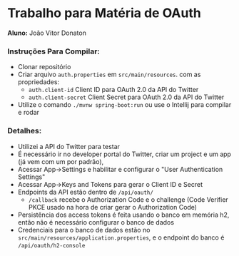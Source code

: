 # Trabalho para Matéria de OAuth

<b>Aluno:</b> João Vitor Donaton <br>

### **Instruções Para Compilar:**
- Clonar repositório
- Criar arquivo ```auth.properties``` em ```src/main/resources```. com as propriedades:
  - ```auth.client-id``` Client ID para OAuth 2.0 da API do Twitter
  - ```auth.client-secret``` Client Secret para OAuth 2.0 da API do Twitter
- Utilize o comando ```./mvnw spring-boot:run``` ou use o Intellij para compilar e rodar

### **Detalhes:**

- Utilizei a API do Twitter para testar
- É necessário ir no developer portal do Twitter, criar um project e um app (já vem com um por padrão), 
- Acessar App->Settings e habilitar e configurar o "User Authentication Settings"
- Acessar App->Keys and Tokens para gerar o Client ID e Secret
- Endpoints da API estão dentro de ```/api/oauth/```
  - ```/callback``` recebe o Authorization Code e o challenge (Code Verifier PKCE usado na hora de criar gerar o Authorization Code)
- Persistência dos access tokens é feita usando o banco em memória h2, então não é necessário configurar o banco de dados
- Credenciais para o banco de dados estão no ```src/main/resources/application.properties```, e o endpoint do banco é ```/api/oauth/h2-console```
